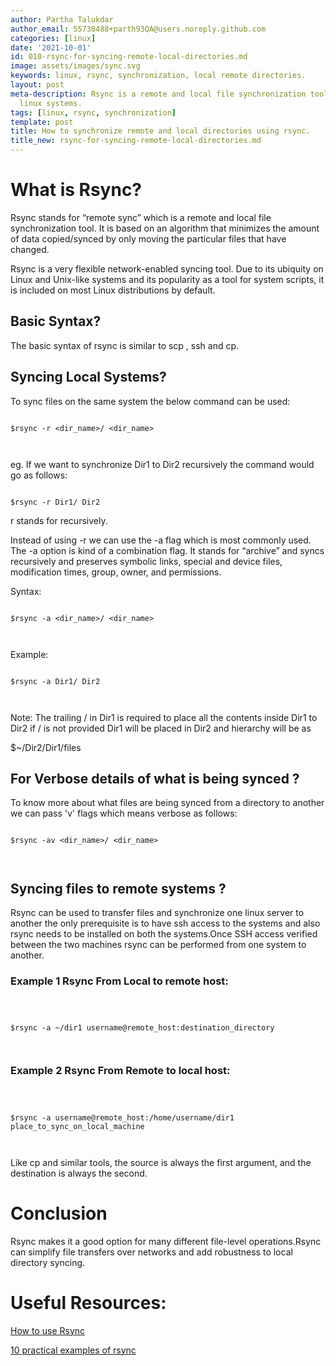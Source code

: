 ```yaml
---
author: Partha Talukdar
author_email: 55730488+parth93QA@users.noreply.github.com
categories: [linux]
date: '2021-10-01'
id: 010-rsync-for-syncing-remote-local-directories.md
image: assets/images/sync.svg
keywords: linux, rsync, synchronization, local remote directories.
layout: post
meta-description: Rsync is a remote and local file synchronization tool for syncing
  linux systems.
tags: [linux, rsync, synchronization]
template: post
title: How to synchronize remote and local directories using rsync.
title_new: rsync-for-syncing-remote-local-directories.md
---
```




# What is Rsync?



Rsync stands for “remote sync” which is a remote and local file synchronization tool. It is based on an algorithm that minimizes the amount of data copied/synced by only moving the particular files that have changed.

Rsync is a very flexible network-enabled syncing tool. Due to its ubiquity on Linux and Unix-like systems and its popularity as a tool for system scripts, it is included on most Linux distributions by default.





## Basic Syntax?



The basic syntax of rsync is similar to scp , ssh and cp.



## Syncing Local Systems?



To sync files on the same system the below command can be used:



```

$rsync -r <dir_name>/ <dir_name>



```

eg. If we want to synchronize Dir1 to Dir2 recursively the command would go as follows:



```

$rsync -r Dir1/ Dir2

```

r stands for recursively.

Instead of using -r we can use the -a flag which is most commonly used. The -a option is kind of a combination flag. It stands for “archive” and syncs recursively and preserves symbolic links, special and device files, modification times, group, owner, and permissions.



Syntax:



```

$rsync -a <dir_name>/ <dir_name>



```

Example:



```

$rsync -a Dir1/ Dir2



```

Note: The trailing / in Dir1 is required to place all the contents inside Dir1 to Dir2 if / is not provided Dir1 will be placed in Dir2 and hierarchy will be as 



$~/Dir2/Dir1/files



## For Verbose details of what is being synced ?



To know more about what files are being synced from a directory to another we can pass 'v' flags which means verbose as follows:



```

$rsync -av <dir_name>/ <dir_name>



```

## Syncing files to remote systems ?



Rsync can be used to transfer files and synchronize one linux server to another the only prerequisite is to have ssh access to the systems and also rsync needs to be installed on both the systems.Once SSH access verified between the two machines rsync can be performed from one system to another.



### Example 1 Rsync From Local to remote host:



```



$rsync -a ~/dir1 username@remote_host:destination_directory



```

### Example 2 Rsync From Remote to local host:



```



$rsync -a username@remote_host:/home/username/dir1 place_to_sync_on_local_machine



```

Like cp and similar tools, the source is always the first argument, and the destination is always the second.



# Conclusion



Rsync makes it a good option for many different file-level operations.Rsync can simplify file transfers over networks and add robustness to local directory syncing. 



# Useful Resources:



[How to use Rsync](https://linuxize.com/post/how-to-use-rsync-for-local-and-remote-data-transfer-and-synchronization/)

[10 practical examples of rsync](https://www.tecmint.com/rsync-local-remote-file-synchronization-commands/)














